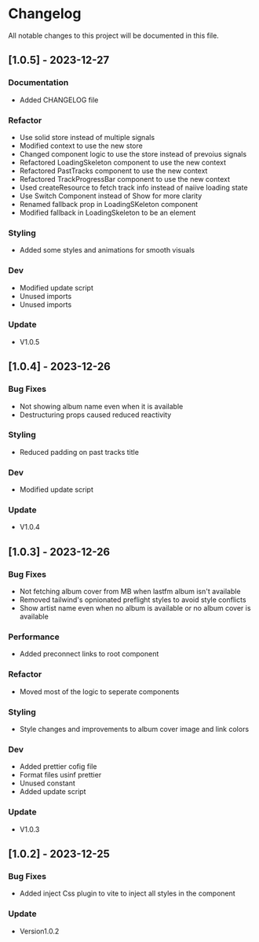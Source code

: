 # Changelog

All notable changes to this project will be documented in this file.

## [1.0.5] - 2023-12-27

### Documentation

- Added CHANGELOG file

### Refactor

- Use solid store instead of multiple signals
- Modified context to use the new store
- Changed component logic to use the store instead of prevoius signals
- Refactored LoadingSkeleton component to use the new context
- Refactored PastTracks component to use the new context
- Refactored TrackProgressBar component to use the new context
- Used createResource to fetch track info instead of naiive loading state
- Use Switch Component instead of Show for more clarity
- Renamed fallback prop in LoadingSKeleton component
- Modified fallback in LoadingSkeleton to be an element

### Styling

- Added some styles and animations for smooth visuals

### Dev

- Modified update script
- Unused imports
- Unused imports

### Update

- V1.0.5

## [1.0.4] - 2023-12-26

### Bug Fixes

- Not showing album name even when it is available
- Destructuring props caused reduced reactivity

### Styling

- Reduced padding on past tracks title

### Dev

- Modified update script

### Update

- V1.0.4

## [1.0.3] - 2023-12-26

### Bug Fixes

- Not fetching album cover from MB when lastfm album isn't available
- Removed tailwind's opnionated preflight styles to avoid style conflicts
- Show artist name even when no album is available or no album cover is available

### Performance

- Added preconnect links to root component

### Refactor

- Moved most of the logic to seperate components

### Styling

- Style changes and improvements to album cover image and link colors

### Dev

- Added prettier cofig file
- Format files usinf prettier
- Unused constant
- Added update script

### Update

- V1.0.3

## [1.0.2] - 2023-12-25

### Bug Fixes

- Added inject Css plugin to vite to inject all styles in the component

### Update

- Version1.0.2

<!-- generated by git-cliff -->
